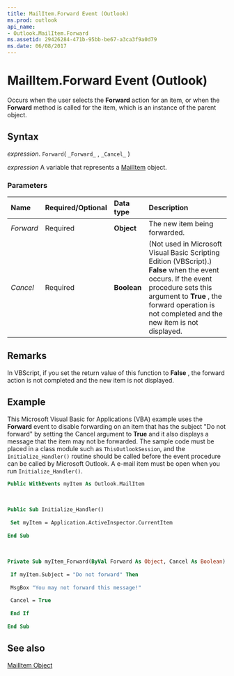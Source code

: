 ```yaml
---
title: MailItem.Forward Event (Outlook)
ms.prod: outlook
api_name:
- Outlook.MailItem.Forward
ms.assetid: 29426284-471b-95bb-be67-a3ca3f9a0d79
ms.date: 06/08/2017
---
```



# MailItem.Forward Event (Outlook)

Occurs when the user selects the  **Forward** action for an item, or when the **Forward** method is called for the item, which is an instance of the parent object.


## Syntax

 _expression_. `Forward`( `_Forward_` , `_Cancel_` )

 _expression_ A variable that represents a [MailItem](./Outlook.MailItem.md) object.


### Parameters



|Name|Required/Optional|Data type|Description|
|:-----|:-----|:-----|:-----|
| _Forward_|Required| **Object**|The new item being forwarded.|
| _Cancel_|Required| **Boolean**|(Not used in Microsoft Visual Basic Scripting Edition (VBScript).)  **False** when the event occurs. If the event procedure sets this argument to **True** , the forward operation is not completed and the new item is not displayed.|

## Remarks

In VBScript, if you set the return value of this function to  **False** , the forward action is not completed and the new item is not displayed.


## Example

This Microsoft Visual Basic for Applications (VBA) example uses the  **Forward** event to disable forwarding on an item that has the subject "Do not forward" by setting the Cancel argument to **True** and it also displays a message that the item may not be forwarded. The sample code must be placed in a class module such as `ThisOutlookSession`, and the  `Initialize_Handler()` routine should be called before the event procedure can be called by Microsoft Outlook. A e-mail item must be open when you run `Initialize_Handler()`.


```vb
Public WithEvents myItem As Outlook.MailItem 
 
 
 
Public Sub Initialize_Handler() 
 
 Set myItem = Application.ActiveInspector.CurrentItem 
 
End Sub 
 
 
 
Private Sub myItem_Forward(ByVal Forward As Object, Cancel As Boolean) 
 
 If myItem.Subject = "Do not forward" Then 
 
 MsgBox "You may not forward this message!" 
 
 Cancel = True 
 
 End If 
 
End Sub
```


## See also


[MailItem Object](Outlook.MailItem.md)

